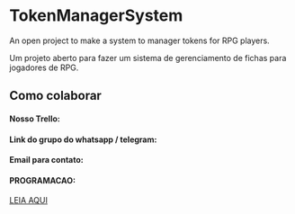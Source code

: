 # TokenManagerSystem
An open project to make a system to manager tokens for RPG players.

Um projeto aberto para fazer um sistema de gerenciamento de fichas para jogadores de RPG.

## Como colaborar

#### Nosso Trello:

#### Link do grupo do whatsapp / telegram:

#### Email para contato:

#### PROGRAMACAO:
[ LEIA AQUI ](https://github.com/PentexSA/TokenManagerSystem/tree/79c3407a55adc6baa4517fd99bc2ed8e48646606)
